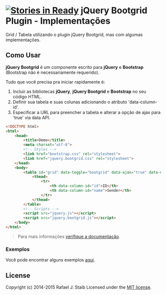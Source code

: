 [![Stories in Ready](https://badge.waffle.io/renerlemes/jquery-bootgrid2.png?label=ready&title=Ready)](https://waffle.io/renerlemes/jquery-bootgrid2)
jQuery Bootgrid Plugin - Implementações
============

Grid / Tabela utilizando o plugin jQuery Bootgrid, mas com algumas implementações.

## Como Usar

**jQuery Bootgrid** é um componente escrito para **jQuery** e **Bootstrap** (Bootstrap não é necessariamente requerido).

Tudo que você precisa pra iniciar rapidamente é:

1. Incluir as bibliotecas **jQuery**, **jQuery Bootgrid** e **Bootstrap** no seu código HTML.
2. Definir sua tabela e suas colunas adicionando o atributo 'data-column-id'.
3. Especificar a URL para preencher a tabela e alterar a opção de ajax para 'true' via data API.

```html
<!DOCTYPE html>
<html>
    <head>
        <title>Demo</title>
        <meta charset="utf-8">
        <!-- Styles -->
        <link href="bootstrap.css" rel="stylesheet">
        <link href="jquery.bootgrid.css" rel="stylesheet">
    </head>
    <body>
        <table id="grid" data-toggle="bootgrid" data-ajax="true" data-url="/api/data/basic" class="table table-condensed table-hover table-striped">
            <thead>
                <tr>
                    <th data-column-id="id">ID</th>
                    <th data-column-id="name">Sender</th>
                </tr>
            </thead>
        </table>
        <!-- Scripts -->
        <script src="jquery.js"></script> 
        <script src="jquery.bootgrid.js"></script>
    </body>
</html>
```

> Para mais informações [verifique a documentação](http://www.jquery-bootgrid.com/Documentation).

### Exemplos

Você pode encontrar alguns exemplos [aqui](http://www.jquery-bootgrid.com/Examples).

## License

Copyright (c) 2014-2015 Rafael J. Staib Licensed under the [MIT license](https://github.com/rstaib/jquery-bootgrid/blob/master/LICENSE.txt).

